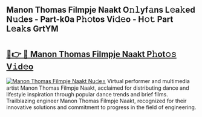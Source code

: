 ## Manon Thomas Filmpje Naakt O𝚗𝚕yf𝚊ns L𝚎a𝚔ed N𝚞𝚍es - Part-k0a P𝚑𝚘tos Vi𝚍𝚎o - H𝚘𝚝 Part L𝚎a𝚔s GrtYM

# <h2><a href="http://kf5av2.oniu.top/?m=Manon+Thomas+Filmpje+Naakt">🔗👉 🔴 Manon Thomas Filmpje Naakt P𝚑ot𝚘𝚜 V𝚒d𝚎o</a></h2>

[![Manon Thomas Filmpje Naakt Nu𝚍e𝚜](https://i.imgur.com/0qMVB7G.gif)](http://kf5av2.oniu.top/?m=Manon+Thomas+Filmpje+Naakt)
Virtual performer and multimedia artist Manon Thomas Filmpje Naakt, acclaimed for distributing dance and lifestyle inspiration through popular dance trends and brief films. Trailblazing engineer Manon Thomas Filmpje Naakt, recognized for their innovative solutions and commitment to progress in the field of engineering.  
